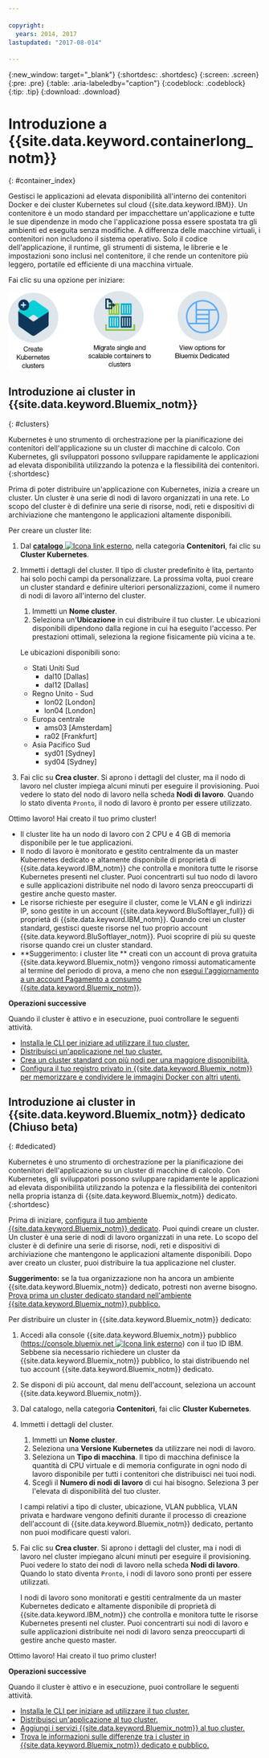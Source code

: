 ```yaml
---

copyright:
  years: 2014, 2017
lastupdated: "2017-08-014"

---
```


{:new_window: target="_blank"}
{:shortdesc: .shortdesc}
{:screen: .screen}
{:pre: .pre}
{:table: .aria-labeledby="caption"}
{:codeblock: .codeblock}
{:tip: .tip} 
{:download: .download}


# Introduzione a {{site.data.keyword.containerlong_notm}}
{: #container_index}

Gestisci le applicazioni ad elevata disponibilità all'interno dei contenitori Docker e dei cluster Kubernetes sul cloud {{site.data.keyword.IBM}}. Un contenitore è un modo standard per impacchettare un'applicazione e tutte le sue dipendenze in modo che l'applicazione possa essere spostata tra gli ambienti ed eseguita senza modifiche. A differenza delle macchine virtuali, i contenitori non includono il sistema operativo. Solo il codice dell'applicazione, il runtime, gli strumenti di sistema, le librerie e le impostazioni sono inclusi nel contenitore, il che rende un contenitore più leggero, portatile ed efficiente di una macchina virtuale.

Fai clic su una opzione per iniziare:

<img usemap="#home_map" border="0" class="image" id="image_ztx_crb_f1b" src="images/cs_public_dedicated_options.png" width="440" alt="Con Bluemix pubblico, puoi creare cluster Kubernetes o migrare gruppi di contenitori singoli e scalabili ai cluster. Con Bluemix dedicato, fai clic su questa icona per visualizzare le tue opzioni." style="width:440px;" />
<map name="home_map" id="home_map">
<area href="#clusters" alt="Introduzione ai cluster Kubernetes in Bluemix" title="Introduzione ai cluster Kubernetes in Bluemix" shape="rect" coords="-7, -8, 108, 211" />
<area href="cs_classic.html#cs_classic" alt="Esecuzione di contenitori singoli e scalabili nel servizio IBM Bluemix Container (Kraken)" title="Esecuzione di contenitori singoli e scalabili nel servizio IBM Bluemix Container (Kraken)" shape="rect" coords="155, -1, 289, 210" />
<area href="cs_ov.html#dedicated_environment" alt="Ambiente cloud Bluemix dedicato" title="Ambiente cloud Bluemix dedicato" shape="rect" coords="326, -10, 448, 218" />
</map>


## Introduzione ai cluster in {{site.data.keyword.Bluemix_notm}}
{: #clusters}

Kubernetes è uno strumento di orchestrazione per la pianificazione dei contenitori dell'applicazione su un cluster
di macchine di calcolo. Con Kubernetes, gli sviluppatori possono sviluppare rapidamente le applicazioni ad
elevata disponibilità utilizzando la potenza e la flessibilità dei contenitori. {:shortdesc}

Prima di poter distribuire un'applicazione con Kubernetes, inizia a creare un cluster. Un cluster è una serie di nodi di lavoro organizzati in una
rete. Lo scopo del cluster è di definire una serie di risorse, nodi, reti e dispositivi di archiviazione
che mantengono le applicazioni altamente disponibili.

Per creare un cluster lite:

1.  Dal [**catalogo** ![Icona link esterno](../icons/launch-glyph.svg "Icona link esterno")](https://console.bluemix.net/catalog/?category=containers), nella categoria **Contenitori**, fai clic su **Cluster Kubernetes**.

2.  Immetti i dettagli del cluster. Il tipo di cluster predefinito è lita, pertanto hai solo pochi
campi da personalizzare. La prossima volta, puoi creare un cluster standard e definire ulteriori personalizzazioni, come il numero di
nodi di lavoro all'interno del cluster.
    1.  Immetti un **Nome cluster**.
    2.  Seleziona un'**Ubicazione** in cui distribuire il tuo cluster. Le ubicazioni disponibili dipendono dalla regione in cui ha eseguito l'accesso. Per
prestazioni ottimali, seleziona la regione fisicamente più vicina a te.

    Le ubicazioni disponibili sono:

    <ul><li>Stati Uniti Sud<ul><li>dal10 [Dallas]</li><li>dal12 [Dallas]</li></ul></li><li>Regno Unito - Sud<ul><li>lon02 [London]</li><li>lon04 [London]</li></ul></li><li>Europa centrale<ul><li>ams03 [Amsterdam]</li><li>ra02 [Frankfurt]</li></ul></li><li>Asia Pacifico Sud<ul><li>syd01 [Sydney]</li><li>syd04 [Sydney]</li></ul></li></ul>
        
3.  Fai clic su **Crea cluster**. Si aprono i dettagli del cluster, ma il nodo di lavoro nel cluster impiega alcuni minuti per eseguire
il provisioning. Puoi vedere lo stato del nodo di lavoro nella scheda **Nodi di lavoro**. Quando lo stato diventa `Pronto`, il nodo di lavoro è pronto per essere utilizzato.

Ottimo lavoro! Hai creato il tuo primo cluster!

*   Il cluster lite ha un nodo di lavoro con 2 CPU e 4 GB di memoria disponibile per le tue applicazioni. 
*   Il nodo di lavoro è monitorato e gestito centralmente da un master Kubernetes dedicato e altamente disponibile di proprietà di {{site.data.keyword.IBM_notm}} che controlla e monitora tutte le risorse Kubernetes presenti nel cluster. Puoi concentrarti sul tuo nodo di lavoro e sulle applicazioni distribuite nel nodo di lavoro senza preoccuparti di gestire anche questo master.
*   Le risorse richieste per eseguire il cluster, come le VLAN e gli indirizzi IP, sono gestite in un account {{site.data.keyword.BluSoftlayer_full}} di proprietà di {{site.data.keyword.IBM_notm}}. Quando
crei un cluster standard, gestisci queste risorse nel tuo proprio account {{site.data.keyword.BluSoftlayer_notm}}. Puoi scoprire di più su queste risorse
quando crei un cluster standard.
*   **Suggerimento: i cluster lite ** creati con un account di prova gratuita {{site.data.keyword.Bluemix_notm}} vengono rimossi automaticamente al termine del periodo di prova, a meno che non [esegui l'aggiornamento a un account Pagamento a consumo {{site.data.keyword.Bluemix_notm}}](/docs/pricing/billable.html#upgradetopayg).


**Operazioni successive**

Quando il cluster è attivo e in esecuzione, puoi controllare le seguenti attività.

* [Installa le CLI per iniziare ad utilizzare il tuo cluster.](cs_cli_install.html#cs_cli_install)
* [Distribuisci un'applicazione nel tuo cluster.](cs_apps.html#cs_apps_cli)
* [Crea un cluster standard con più nodi per una maggiore disponibilità.](cs_cluster.html#cs_cluster_ui)
* [Configura il tuo registro privato in {{site.data.keyword.Bluemix_notm}} per memorizzare e condividere le immagini Docker con altri utenti.](/docs/services/Registry/index.html)


## Introduzione ai cluster in {{site.data.keyword.Bluemix_notm}} dedicato (Chiuso beta)
{: #dedicated}

Kubernetes è uno strumento di orchestrazione per la pianificazione dei contenitori dell'applicazione su un cluster
di macchine di calcolo. Con Kubernetes, gli sviluppatori possono sviluppare rapidamente le applicazioni ad
elevata disponibilità utilizzando la potenza e la flessibilità dei contenitori nella propria istanza di {{site.data.keyword.Bluemix_notm}} dedicato. {:shortdesc}

Prima di iniziare, [configura il tuo ambiente {{site.data.keyword.Bluemix_notm}} dedicato](cs_ov.html#setup_dedicated). Puoi quindi
creare un cluster. Un cluster è una serie di nodi di lavoro organizzati in una
rete. Lo scopo del cluster è di definire una serie di risorse, nodi, reti e dispositivi di archiviazione
che mantengono le applicazioni altamente disponibili. Dopo aver creato un
cluster, puoi distribuire la tua applicazione nel cluster. 

**Suggerimento:** se la tua organizzazione non ha ancora un ambiente {{site.data.keyword.Bluemix_notm}} dedicato, potresti
non averne bisogno. [Prova prima un cluster dedicato standard
nell'ambiente {{site.data.keyword.Bluemix_notm}}
pubblico.](cs_cluster.html#cs_cluster_ui)

Per distribuire un cluster in {{site.data.keyword.Bluemix_notm}} dedicato: 

1.  Accedi alla console {{site.data.keyword.Bluemix_notm}} pubblico ([https://console.bluemix.net ![Icona link esterno](../icons/launch-glyph.svg "Icona link esterno")](https://console.bluemix.net/catalog/?category=containers)) con il tuo ID IBM. Sebbene sia necessario richiedere un cluster da {{site.data.keyword.Bluemix_notm}} pubblico, lo stai distribuendo nel tuo account {{site.data.keyword.Bluemix_notm}} dedicato.
2.  Se disponi di più account, dal menu dell'account, seleziona un account {{site.data.keyword.Bluemix_notm}}.
3.  Dal catalogo, nella categoria **Contenitori**, fai clic **Cluster Kubernetes**.
4.  Immetti i dettagli del cluster.
    1.  Immetti un **Nome cluster**.
    2.  Seleziona una **Versione Kubernetes** da utilizzare nei nodi di lavoro. 
    3.  Seleziona un **Tipo di macchina**. Il tipo di macchina definisce la quantità di CPU virtuale e di memoria configurate in ogni nodo di lavoro
disponibile per tutti i contenitori che distribuisci nei tuoi nodi.
    4.  Scegli il **Numero di nodi di lavoro** di cui hai bisogno. Seleziona 3 per l'elevata di disponibilità del tuo cluster.
    
    I campi relativi a tipo di cluster, ubicazione, VLAN pubblica, VLAN privata e hardware vengono definiti
durante il processo di creazione dell'account di {{site.data.keyword.Bluemix_notm}} dedicato, pertanto non puoi modificare
questi valori.
5.  Fai clic su **Crea cluster**. Si aprono i dettagli del cluster, ma i nodi di lavoro nel cluster impiegano alcuni minuti per eseguire
il provisioning. Puoi vedere lo stato dei nodi di lavoro nella scheda **Nodi di
lavoro**. Quando lo stato diventa `Pronto`, i nodi di lavoro sono pronti per essere utilizzati. 

    I nodi di lavoro sono monitorati e gestiti centralmente da un master Kubernetes dedicato e altamente disponibile di proprietà di {{site.data.keyword.IBM_notm}} che controlla e monitora tutte le risorse Kubernetes presenti nel cluster. Puoi concentrarti sui nodi di lavoro e sulle
applicazioni distribuite nei nodi di lavoro senza preoccuparti di gestire anche questo
master.

Ottimo lavoro! Hai creato il tuo primo cluster!


**Operazioni successive**

Quando il cluster è attivo e in esecuzione, puoi controllare le seguenti attività.

* [Installa le CLI per iniziare ad utilizzare
il tuo cluster.](cs_cli_install.html#cs_cli_install)
* [Distribuisci un'applicazione al tuo cluster.](cs_apps.html#cs_apps_cli)
* [Aggiungi i servizi {{site.data.keyword.Bluemix_notm}} al tuo cluster.](cs_cluster.html#binding_dedicated)
* [Trova le informazioni sulle differenze tra i cluster in {{site.data.keyword.Bluemix_notm}} dedicato e pubblico.](cs_ov.html#env_differences)

